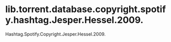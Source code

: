 # lib.torrent.database.copyright.spotify.hashtag.Jesper.Hessel.2009.
Hashtag.Spotify.Copyright.Jesper.Hessel.2009.
